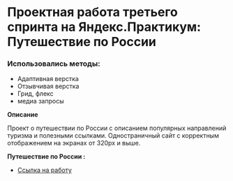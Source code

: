 # Проектная работа третьего спринта на Яндекс.Практикум: Путешествие по России

### Использовались методы:
* Адаптивная верстка
* Отзывчивая верстка
* Грид, флекс
* медиа запросы

**Описание**

Проект о путешествии по России с описанием популярных направлений туризма и полезными ссылками.
Одностраничный сайт с корректным отображением на экранах от 320px и выше.
 
   
**Путешествие по России :**

* [Ссылка на работу](https://victoria-dem.github.io/russian-travel/.)


